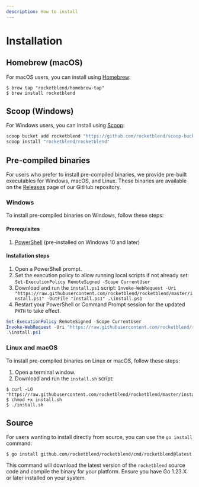 ```yaml
---
description: How to install
---
```


# Installation

## Homebrew (macOS)

For macOS users, you can install using [Homebrew](https://brew.sh/):

```shell-session
$ brew tap "rocketblend/homebrew-tap"
$ brew install rocketblend
```

## Scoop (Windows)

For Windows users, you can install using [Scoop](https://scoop.sh/):

```powershell
scoop bucket add rocketblend "https://github.com/rocketblend/scoop-bucket"
scoop install "rocketblend/rocketblend"
```

## Pre-compiled binaries

For users who prefer to install pre-compiled binaries, we provide pre-built executables for Windows, macOS, and Linux. These binaries are available on the [Releases](https://github.com/rocketblend/rocketblend/releases) page of our GitHub repository.

### Windows

To install pre-compiled binaries on Windows, follow these steps:

#### Prerequisites

1. [PowerShell](https://docs.microsoft.com/en-us/powershell/scripting/install/installing-powershell) (pre-installed on Windows 10 and later)

#### Installation steps

1. Open a PowerShell prompt.
2. Set the execution policy to allow running local scripts if not already set: `Set-ExecutionPolicy RemoteSigned -Scope CurrentUser`
3. Download and run the `install.ps1` script: `Invoke-WebRequest -Uri "https://raw.githubusercontent.com/rocketblend/rocketblend/master/install.ps1" -OutFile "install.ps1" .\install.ps1`
4. Restart your PowerShell or Command Prompt session for the updated `PATH` to take effect.

```powershell
Set-ExecutionPolicy RemoteSigned -Scope CurrentUser
Invoke-WebRequest -Uri "https://raw.githubusercontent.com/rocketblend/rocketblend/master/install.ps1" -OutFile "install.ps1"
.\install.ps1
```

### Linux and macOS

To install pre-compiled binaries on Linux or macOS, follow these steps:

1. Open a terminal window.
2. Download and run the `install.sh` script:

```shell-session
$ curl -LO "https://raw.githubusercontent.com/rocketblend/rocketblend/master/install.sh"
$ chmod +x install.sh
$ ./install.sh
```

## Source

For users wanting to install directly from source, you can use the `go install` command:

```shell-session
$ go install github.com/rocketblend/rocketblend/cmd/rocketblend@latest
```

This command will download the latest version of the `rocketblend` source code and compile the binary for your platform. Ensure you have Go 1.23.X or later installed on your system.
